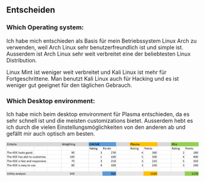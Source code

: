 ## Entscheiden

### Which Operating system:

Ich habe mich entschieden als Basis für mein Betriebssystem Linux Arch zu verwenden, weil Arch Linux sehr benutzerfreundlich ist und simple ist. Ausserdem ist Arch Linux sehr weit verbreitet eine der beliebtesten Linux Distribution.

Linux Mint ist weniger weit verbreitet und Kali Linux ist mehr für Fortgeschrittene. Man benutzt Kali Linux auch für Hacking und es ist weniger gut geeignet für den täglichen Gebrauch.

### Which Desktop environment:

Ich habe mich beim desktop emvironment für Plasma entschieden, da es sehr schnell ist und die meisten customizations bietet. Ausserdem hebt es ich durch die vielen Einstellungsmöglichkeiten von den anderen ab und gefällt mir auch optisch am besten.

![alt Text](Utility.png)

